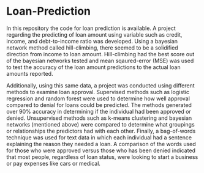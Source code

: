 # Loan-Prediction
In this repository the code for loan prediction is available. A project regarding the predicting of loan amount using variable such as credit, income, and debt-to-income ratio was developed. Using a bayesian network method called hill-climbing, there seemed to be a solidified direction from income to loan amount. Hill-climbing had the best score out of the bayesian networks tested and mean sqaured-error (MSE) was used to test the accuracy of the loan amount predictions to the actual loan amounts reported. 

Additionally, using this same data, a project was conducted using different methods to examine loan approval. Supervised methods such as logistic regression and random forest were used to determine how well approval compared to denial for loans could be predicted. The methods generated over 90% accuracy in determining if the individual had been approved or denied. Unsupervised methods such as k-means clustering and bayesian networks (mentioned above) were compared to determine what groupings or relationships the predictors had with each other. Finally, a bag-of-words technique was used for text data in which each individual had a sentence explaining the reason they needed a loan. A comparison of the words used for those who were approved versus those who has been denied indicated that most people, regardless of loan status, were looking to start a business or pay expenses like cars or medical. 
